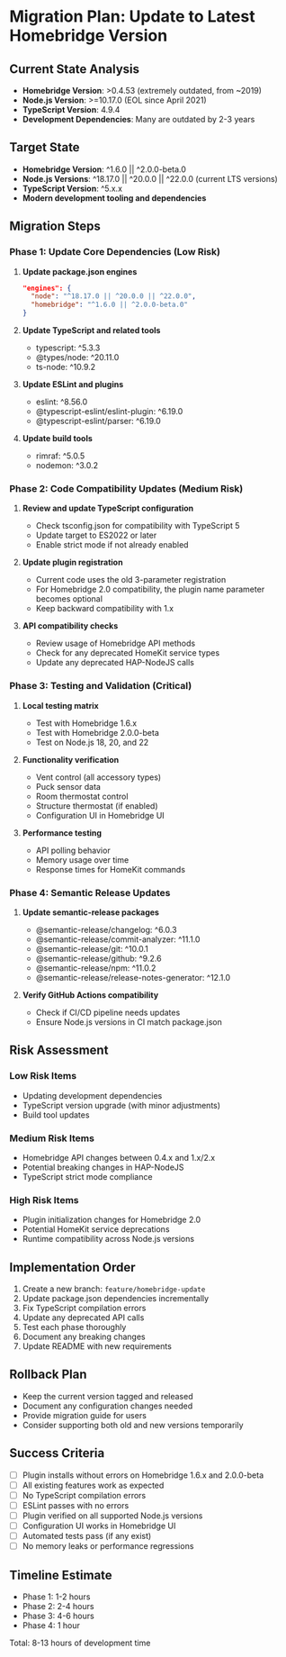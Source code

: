 # Migration Plan: Update to Latest Homebridge Version

## Current State Analysis
- **Homebridge Version**: >0.4.53 (extremely outdated, from ~2019)
- **Node.js Version**: >=10.17.0 (EOL since April 2021)
- **TypeScript Version**: 4.9.4
- **Development Dependencies**: Many are outdated by 2-3 years

## Target State
- **Homebridge Version**: ^1.6.0 || ^2.0.0-beta.0
- **Node.js Versions**: ^18.17.0 || ^20.0.0 || ^22.0.0 (current LTS versions)
- **TypeScript Version**: ^5.x.x
- **Modern development tooling and dependencies**

## Migration Steps

### Phase 1: Update Core Dependencies (Low Risk)
1. **Update package.json engines**
   ```json
   "engines": {
     "node": "^18.17.0 || ^20.0.0 || ^22.0.0",
     "homebridge": "^1.6.0 || ^2.0.0-beta.0"
   }
   ```

2. **Update TypeScript and related tools**
   - typescript: ^5.3.3
   - @types/node: ^20.11.0
   - ts-node: ^10.9.2

3. **Update ESLint and plugins**
   - eslint: ^8.56.0
   - @typescript-eslint/eslint-plugin: ^6.19.0
   - @typescript-eslint/parser: ^6.19.0

4. **Update build tools**
   - rimraf: ^5.0.5
   - nodemon: ^3.0.2

### Phase 2: Code Compatibility Updates (Medium Risk)
1. **Review and update TypeScript configuration**
   - Check tsconfig.json for compatibility with TypeScript 5
   - Update target to ES2022 or later
   - Enable strict mode if not already enabled

2. **Update plugin registration**
   - Current code uses the old 3-parameter registration
   - For Homebridge 2.0 compatibility, the plugin name parameter becomes optional
   - Keep backward compatibility with 1.x

3. **API compatibility checks**
   - Review usage of Homebridge API methods
   - Check for any deprecated HomeKit service types
   - Update any deprecated HAP-NodeJS calls

### Phase 3: Testing and Validation (Critical)
1. **Local testing matrix**
   - Test with Homebridge 1.6.x
   - Test with Homebridge 2.0.0-beta
   - Test on Node.js 18, 20, and 22

2. **Functionality verification**
   - Vent control (all accessory types)
   - Puck sensor data
   - Room thermostat control
   - Structure thermostat (if enabled)
   - Configuration UI in Homebridge UI

3. **Performance testing**
   - API polling behavior
   - Memory usage over time
   - Response times for HomeKit commands

### Phase 4: Semantic Release Updates
1. **Update semantic-release packages**
   - @semantic-release/changelog: ^6.0.3
   - @semantic-release/commit-analyzer: ^11.1.0
   - @semantic-release/git: ^10.0.1
   - @semantic-release/github: ^9.2.6
   - @semantic-release/npm: ^11.0.2
   - @semantic-release/release-notes-generator: ^12.1.0

2. **Verify GitHub Actions compatibility**
   - Check if CI/CD pipeline needs updates
   - Ensure Node.js versions in CI match package.json

## Risk Assessment

### Low Risk Items
- Updating development dependencies
- TypeScript version upgrade (with minor adjustments)
- Build tool updates

### Medium Risk Items
- Homebridge API changes between 0.4.x and 1.x/2.x
- Potential breaking changes in HAP-NodeJS
- TypeScript strict mode compliance

### High Risk Items
- Plugin initialization changes for Homebridge 2.0
- Potential HomeKit service deprecations
- Runtime compatibility across Node.js versions

## Implementation Order
1. Create a new branch: `feature/homebridge-update`
2. Update package.json dependencies incrementally
3. Fix TypeScript compilation errors
4. Update any deprecated API calls
5. Test each phase thoroughly
6. Document any breaking changes
7. Update README with new requirements

## Rollback Plan
- Keep the current version tagged and released
- Document any configuration changes needed
- Provide migration guide for users
- Consider supporting both old and new versions temporarily

## Success Criteria
- [ ] Plugin installs without errors on Homebridge 1.6.x and 2.0.0-beta
- [ ] All existing features work as expected
- [ ] No TypeScript compilation errors
- [ ] ESLint passes with no errors
- [ ] Plugin verified on all supported Node.js versions
- [ ] Configuration UI works in Homebridge UI
- [ ] Automated tests pass (if any exist)
- [ ] No memory leaks or performance regressions

## Timeline Estimate
- Phase 1: 1-2 hours
- Phase 2: 2-4 hours
- Phase 3: 4-6 hours
- Phase 4: 1 hour

Total: 8-13 hours of development time